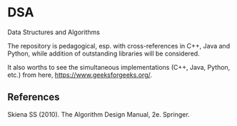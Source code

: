 # DSA
Data Structures and Algorithms

The repository is pedagogical, esp. with cross-references in C++, Java and Python, while addition of outstanding libraries will be considered.

It also worths to see the simultaneous implementations (C++, Java, Python, etc.) from here, https://www.geeksforgeeks.org/.


## References

Skiena SS (2010). The Algorithm Design Manual, 2e. Springer.

